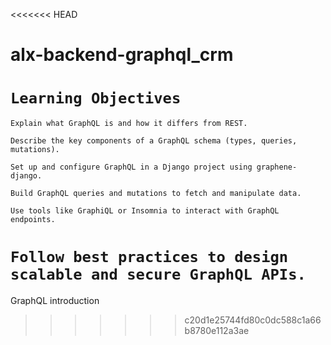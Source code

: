 <<<<<<< HEAD
# alx-backend-graphql_crm

# `Learning Objectives`
`Explain what GraphQL is and how it differs from REST.`

`Describe the key components of a GraphQL schema (types, queries, mutations).`

`Set up and configure GraphQL in a Django project using graphene-django.`

`Build GraphQL queries and mutations to fetch and manipulate data.`

`Use tools like GraphiQL or Insomnia to interact with GraphQL endpoints.`

`Follow best practices to design scalable and secure GraphQL APIs.`
=======
GraphQL introduction
>>>>>>> c20d1e25744fd80c0dc588c1a66b8780e112a3ae
